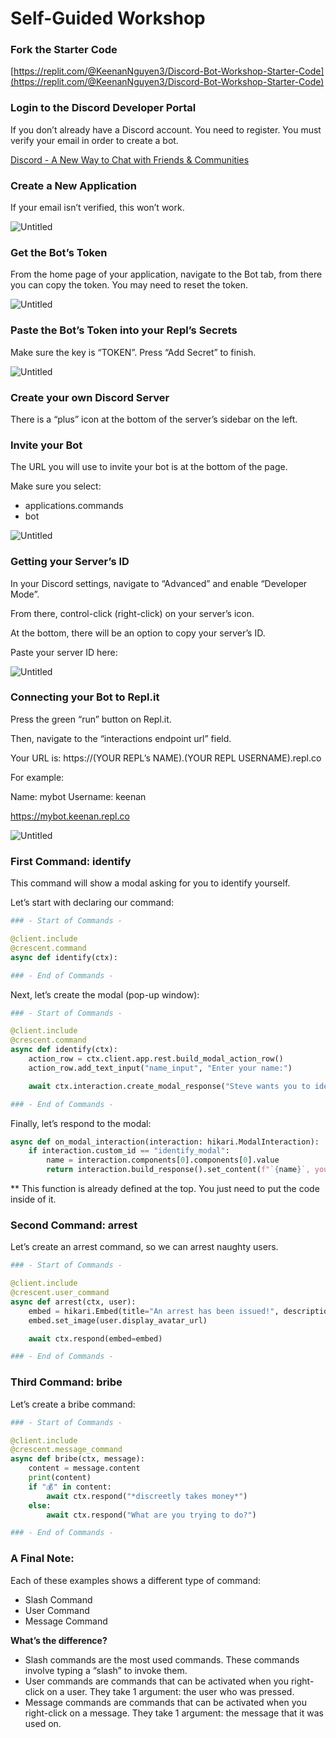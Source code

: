 # Self-Guided Workshop

### Fork the Starter Code

[https://replit.com/@KeenanNguyen3/Discord-Bot-Workshop-Starter-Code](https://replit.com/@KeenanNguyen3/Discord-Bot-Workshop-Starter-Code)

### Login to the Discord Developer Portal

If you don’t already have a Discord account. You need to register. You must verify your email in order to create a bot.

[Discord - A New Way to Chat with Friends & Communities](https://discord.com/login?redirect_to=/developers/applications)

### Create a New Application

If your email isn’t verified, this won’t work.

![Untitled](Self-Guided%20Workshop%2018c703bda79b41619b2411acfe9c6b10/Untitled.png)

### Get the Bot’s Token

From the home page of your application, navigate to the Bot tab, from there you can copy the token. You may need to reset the token.

![Untitled](Self-Guided%20Workshop%2018c703bda79b41619b2411acfe9c6b10/Untitled%201.png)

### Paste the Bot’s Token into your Repl’s Secrets

Make sure the key is “TOKEN”. Press “Add Secret” to finish.

![Untitled](Self-Guided%20Workshop%2018c703bda79b41619b2411acfe9c6b10/Untitled%202.png)

### Create your own Discord Server

There is a “plus” icon at the bottom of the server’s sidebar on the left.

### Invite your Bot

The URL you will use to invite your bot is at the bottom of the page.

Make sure you select:

- applications.commands
- bot

![Untitled](Self-Guided%20Workshop%2018c703bda79b41619b2411acfe9c6b10/Untitled%203.png)

### Getting your Server’s ID

In your Discord settings, navigate to “Advanced” and enable “Developer Mode”.

From there, control-click (right-click) on your server’s icon. 

At the bottom, there will be an option to copy your server’s ID.

Paste your server ID here:

![Untitled](Self-Guided%20Workshop%2018c703bda79b41619b2411acfe9c6b10/Untitled%204.png)

### Connecting your Bot to Repl.it

Press the green “run” button on Repl.it.

Then, navigate to the “interactions endpoint url” field.

Your URL is: https://(YOUR REPL’s NAME).(YOUR REPL USERNAME).repl.co

For example:

Name: mybot Username: keenan

https://mybot.keenan.repl.co

![Untitled](Self-Guided%20Workshop%2018c703bda79b41619b2411acfe9c6b10/Untitled%205.png)

### First Command: identify

This command will show a modal asking for you to identify yourself.

Let’s start with declaring our command:

```python
### - Start of Commands - 

@client.include
@crescent.command
async def identify(ctx):

### - End of Commands -
```

Next, let’s create the modal (pop-up window):

```python
### - Start of Commands - 

@client.include
@crescent.command
async def identify(ctx):
    action_row = ctx.client.app.rest.build_modal_action_row()
    action_row.add_text_input("name_input", "Enter your name:")

    await ctx.interaction.create_modal_response("Steve wants you to identify yourself.", "identify_modal", action_row)

### - End of Commands -
```

Finally, let’s respond to the modal:

```python
async def on_modal_interaction(interaction: hikari.ModalInteraction):
    if interaction.custom_id == "identify_modal":
        name = interaction.components[0].components[0].value
        return interaction.build_response().set_content(f"`{name}`, you are under arrest!")
```

** This function is already defined at the top. You just need to put the code inside of it. 

### Second Command: arrest

Let’s create an arrest command, so we can arrest naughty users.

```python
### - Start of Commands - 

@client.include
@crescent.user_command
async def arrest(ctx, user):
    embed = hikari.Embed(title="An arrest has been issued!", description=f"{user.mention} is under arrest for no reason!")
    embed.set_image(user.display_avatar_url)

    await ctx.respond(embed=embed)

### - End of Commands -
```

### Third Command: bribe

Let’s create a bribe command:

```python
### - Start of Commands - 

@client.include
@crescent.message_command
async def bribe(ctx, message):
    content = message.content
    print(content)
    if "💰" in content:
        await ctx.respond("*discreetly takes money*")
    else:
        await ctx.respond("What are you trying to do?")

### - End of Commands -
```

### A Final Note:

Each of these examples shows a different type of command:

- Slash Command
- User Command
- Message Command

**What’s the difference?**

- Slash commands are the most used commands. These commands involve typing a “slash” to invoke them.
- User commands are commands that can be activated when you right-click on a user. They take 1 argument: the user who was pressed.
- Message commands are commands that can be activated when you right-click on a message. They take 1 argument: the message that it was used on.